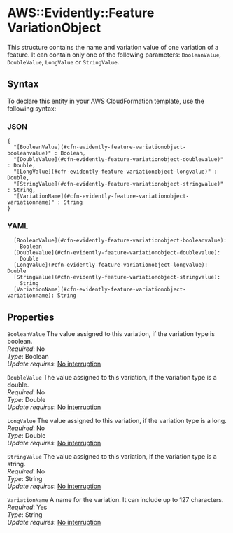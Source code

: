 # AWS::Evidently::Feature VariationObject<a name="aws-properties-evidently-feature-variationobject"></a>

This structure contains the name and variation value of one variation of a feature\. It can contain only one of the following parameters: `BooleanValue`, `DoubleValue`, `LongValue` or `StringValue`\.

## Syntax<a name="aws-properties-evidently-feature-variationobject-syntax"></a>

To declare this entity in your AWS CloudFormation template, use the following syntax:

### JSON<a name="aws-properties-evidently-feature-variationobject-syntax.json"></a>

```
{
  "[BooleanValue](#cfn-evidently-feature-variationobject-booleanvalue)" : Boolean,
  "[DoubleValue](#cfn-evidently-feature-variationobject-doublevalue)" : Double,
  "[LongValue](#cfn-evidently-feature-variationobject-longvalue)" : Double,
  "[StringValue](#cfn-evidently-feature-variationobject-stringvalue)" : String,
  "[VariationName](#cfn-evidently-feature-variationobject-variationname)" : String
}
```

### YAML<a name="aws-properties-evidently-feature-variationobject-syntax.yaml"></a>

```
  [BooleanValue](#cfn-evidently-feature-variationobject-booleanvalue):
    Boolean
  [DoubleValue](#cfn-evidently-feature-variationobject-doublevalue):
    Double
  [LongValue](#cfn-evidently-feature-variationobject-longvalue): Double
  [StringValue](#cfn-evidently-feature-variationobject-stringvalue):
    String
  [VariationName](#cfn-evidently-feature-variationobject-variationname): String
```

## Properties<a name="aws-properties-evidently-feature-variationobject-properties"></a>

`BooleanValue` <a name="cfn-evidently-feature-variationobject-booleanvalue"></a>
The value assigned to this variation, if the variation type is boolean\.  
_Required_: No  
_Type_: Boolean  
_Update requires_: [No interruption](https://docs.aws.amazon.com/AWSCloudFormation/latest/UserGuide/using-cfn-updating-stacks-update-behaviors.html#update-no-interrupt)

`DoubleValue` <a name="cfn-evidently-feature-variationobject-doublevalue"></a>
The value assigned to this variation, if the variation type is a double\.  
_Required_: No  
_Type_: Double  
_Update requires_: [No interruption](https://docs.aws.amazon.com/AWSCloudFormation/latest/UserGuide/using-cfn-updating-stacks-update-behaviors.html#update-no-interrupt)

`LongValue` <a name="cfn-evidently-feature-variationobject-longvalue"></a>
The value assigned to this variation, if the variation type is a long\.  
_Required_: No  
_Type_: Double  
_Update requires_: [No interruption](https://docs.aws.amazon.com/AWSCloudFormation/latest/UserGuide/using-cfn-updating-stacks-update-behaviors.html#update-no-interrupt)

`StringValue` <a name="cfn-evidently-feature-variationobject-stringvalue"></a>
The value assigned to this variation, if the variation type is a string\.  
_Required_: No  
_Type_: String  
_Update requires_: [No interruption](https://docs.aws.amazon.com/AWSCloudFormation/latest/UserGuide/using-cfn-updating-stacks-update-behaviors.html#update-no-interrupt)

`VariationName` <a name="cfn-evidently-feature-variationobject-variationname"></a>
A name for the variation\. It can include up to 127 characters\.  
_Required_: Yes  
_Type_: String  
_Update requires_: [No interruption](https://docs.aws.amazon.com/AWSCloudFormation/latest/UserGuide/using-cfn-updating-stacks-update-behaviors.html#update-no-interrupt)
